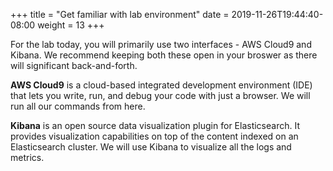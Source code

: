 +++
title = "Get familiar with lab environment"
date = 2019-11-26T19:44:40-08:00
weight = 13
+++

For the lab today, you will primarily use two interfaces - AWS Cloud9 and Kibana. We recommend keeping both these open in your broswer as there will significant back-and-forth.

**AWS Cloud9** is a cloud-based integrated development environment (IDE) that lets you write, run, and debug your code with just a browser. We will run all our commands from here.

**Kibana** is an open source data visualization plugin for Elasticsearch. It provides visualization capabilities on top of the content indexed on an Elasticsearch cluster. We will use Kibana to visualize all the logs and metrics.
